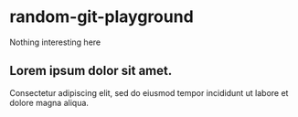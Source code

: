# random-git-playground
Nothing interesting here

## Lorem ipsum dolor sit amet.

Consectetur adipiscing elit, sed do eiusmod tempor incididunt ut labore et dolore magna aliqua.
